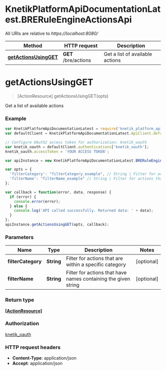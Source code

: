 # KnetikPlatformApiDocumentationLatest.BRERuleEngineActionsApi

All URIs are relative to *https://localhost:8080/*

Method | HTTP request | Description
------------- | ------------- | -------------
[**getActionsUsingGET**](BRERuleEngineActionsApi.md#getActionsUsingGET) | **GET** /bre/actions | Get a list of available actions


<a name="getActionsUsingGET"></a>
# **getActionsUsingGET**
> [ActionResource] getActionsUsingGET(opts)

Get a list of available actions

### Example
```javascript
var KnetikPlatformApiDocumentationLatest = require('knetik_platform_api_documentation_latest');
var defaultClient = KnetikPlatformApiDocumentationLatest.ApiClient.default;

// Configure OAuth2 access token for authorization: knetik_oauth
var knetik_oauth = defaultClient.authentications['knetik_oauth'];
knetik_oauth.accessToken = 'YOUR ACCESS TOKEN';

var apiInstance = new KnetikPlatformApiDocumentationLatest.BRERuleEngineActionsApi();

var opts = { 
  'filterCategory': "filterCategory_example", // String | Filter for actions that are within a specific category
  'filterName': "filterName_example" // String | Filter for actions that have names containing the given string
};

var callback = function(error, data, response) {
  if (error) {
    console.error(error);
  } else {
    console.log('API called successfully. Returned data: ' + data);
  }
};
apiInstance.getActionsUsingGET(opts, callback);
```

### Parameters

Name | Type | Description  | Notes
------------- | ------------- | ------------- | -------------
 **filterCategory** | **String**| Filter for actions that are within a specific category | [optional] 
 **filterName** | **String**| Filter for actions that have names containing the given string | [optional] 

### Return type

[**[ActionResource]**](ActionResource.md)

### Authorization

[knetik_oauth](../README.md#knetik_oauth)

### HTTP request headers

 - **Content-Type**: application/json
 - **Accept**: application/json


